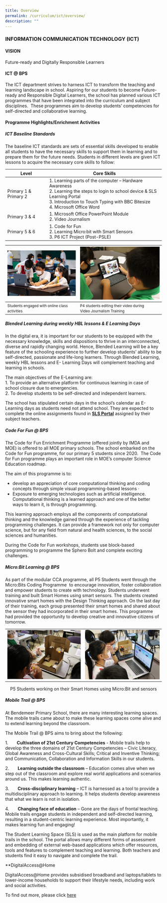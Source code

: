```yaml
---
title: Overview
permalink: /curriculum/ict/overview/
description: ""
---
```

### INFORMATION COMMUNICATION TECHNOLOGY (ICT)

#### VISION

Future-ready and Digitally Responsible Learners

  
#### ICT @ BPS

The ICT department strives to harness ICT to transform the teaching and learning landscape in school. Aspiring for our students to become&nbsp;Future-ready and Responsible Digital Learners, the school has&nbsp;planned various ICT programmes that have been integrated into the curriculum and subject disciplines.&nbsp; These programmes aim to develop students’ competencies for self-directed and collaborative learning.

#### Programme Highlights/Enrichment Activities

##### ICT Baseline Standards
The baseline ICT standards are sets of essential skills developed to enable all students to have the necessary skills to support them in learning and to prepare them for the future needs. Students in different levels are given ICT lessons to acquire the necessary core skills to follow:

| Level 	| Core Skills 	|
|---	|---	|
| Primary 1 &amp; Primary 2 	|   1. Learning parts of the computer – Hardware Awareness<br>  2. Learning the steps to login to school device &amp; SLS Learning Portal<br>  3. Introduction to Touch Typing with BBC Bitesize<br>  4. Microsoft Office Word 	|
| Primary 3 &amp; 4 	|   1. Microsoft Office PowerPoint Module<br>  2. Video Journalism 	|
| Primary 5 &amp; 6 	|   1. Code for Fun<br>  2. Learning Micro:bit with Smart Sensors<br>  3. P6 ICT Project (Post-PSLE) 	|

  

| ![](/images/1%20(4).jpg) | ![](/images/2%20(6).jpg) |
| --- | --- |
| <small align="center">Students engaged with online class activities </small>| <small align="center">P4 students editing their video during Video&nbsp;Journalism Training </small>|

##### Blended Learning during weekly HBL lessons &amp; E Learning Days

In the digital era, it is important for our students to be equipped with the necessary knowledge, skills and dispositions to thrive in an interconnected, diverse and rapidly changing world. Hence, Blended Learning will be a key feature of the schooling experience to further develop students’ ability to be self-directed, passionate and life-long learners. Through Blended Learning, weekly HBL lessons and E- Learning Days will complement teaching and learning in schools.

The main objectives of the E-Learning are: <br>
1.&nbsp;To provide an alternative platform for continuous learning in case of school closure due to emergencies.<br>
2.&nbsp;To develop students to be self-directed and independent learners.

The school has stipulated certain days in the school’s calendar as E-Learning days as students need not attend school.&nbsp;They are expected to complete the online assignments found in&nbsp;[**SLS Portal**](/our-people/for-parents/ict-matters/student-learning-space)&nbsp;assigned by their subject teachers.&nbsp;

  

##### Code For Fun @ BPS

The Code for Fun Enrichment Programme (offered jointly by IMDA and MOE) is offered to all MOE primary schools.&nbsp;The school embarked on the Code for Fun programme, for our primary 5 students since 2020. &nbsp;The Code for Fun programme plays an important role in MOE’s computer Science Education roadmap.

The aim of this programme is to: 
*   develop an appreciation of core computational thinking and coding concepts through simple visual programming-based lessons ·&nbsp; &nbsp; &nbsp; &nbsp;
*   Exposure to emerging technologies such as artificial intelligence. Computational thinking is a learned approach and one of the better ways to learn it, is through programming.&nbsp;

This learning approach employs all the components of computational thinking and the knowledge gained through the experience of tackling programming challenges. It can provide a framework not only for computer science, but for any field from natural and health sciences, to the social sciences and humanities.

During the Code for Fun workshops, students use block-based programming to programme the Sphero Bolt and complete exciting challenges.

##### Micro:Bit Learning @ BPS

As part of the modular CCA programme, all P5 Students went through the Micro:Bits Coding Programme&nbsp;&nbsp;to encourage innovation, foster collaboration and empower students to create with technology. Students underwent training and built Smart Homes using smart sensors. The students created innovative smart homes with the Design Thinking approach. On the last day of their training, each group presented their smart homes and shared about the sensor they had incorporated in their smart homes. This programme had provided the opportunity to develop creative and innovative citizens of tomorrow.&nbsp;

| | |
| --- | --- |
|![](/images/3%20(3).jpg)|![](/images/4%20(3).jpg)|

<p align="center">P5 Students working on their Smart Homes using Micro:Bit and sensors  </p>

##### Mobile Trail @ BPS

At Bendemeer Primary School, there are many interesting learning spaces. The mobile trails came about to make these learning spaces come alive and to extend learning beyond the classroom.

  
The Mobile Trail @ BPS aims to bring about the following:

1.&nbsp;&nbsp;&nbsp;&nbsp;&nbsp;&nbsp;&nbsp;**Cultivation of 21st Century Competencies**&nbsp;\- Mobile trails help to develop the three domains of 21st Century Competencies – Civic Literacy, Global Awareness and Cross-Cultural Skills; Critical and Inventive Thinking; and Communication, Collaboration and Information Skills in our students.

2.&nbsp;&nbsp;&nbsp;&nbsp;&nbsp;&nbsp;&nbsp;**Learning outside the classroom**&nbsp;– Education comes alive when we step out of the classroom and explore real world applications and scenarios around us. This makes learning authentic.

3.&nbsp;&nbsp;&nbsp;&nbsp;&nbsp;&nbsp;&nbsp;**Cross-disciplinary learning**&nbsp;– ICT is harnessed as a tool to provide a multidisciplinary approach to learning. It helps students develop awareness that what we learn is not in isolation.

4.&nbsp;&nbsp;&nbsp;&nbsp;&nbsp;&nbsp;&nbsp;**Changing face of education**&nbsp;– Gone are the days of frontal teaching. Mobile trails engage students in independent and self-directed learning, resulting in a student-centric learning experience. Most importantly, it makes learning fun and engaging!

The Student Learning Space (SLS) is used as the main platform for mobile trails in the school. The portal allows many different forms of assessment and embedding of external web-based applications which offer resources, tools and features to complement teaching and learning. Both teachers and students find it easy to navigate and complete the trail.

**DigitalAccess@Home

DigitalAccess@Home provides subsidised broadband and laptops/tablets to lower-income households to support their lifestyle needs, including work and social activities.

To find out more, please click [here](https://www.imda.gov.sg/dah)